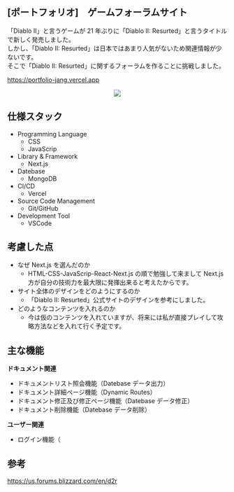 ## [ポートフォリオ]　ゲームフォーラムサイト

「Diablo II」と言うゲームが 21 年ぶりに「Diablo II: Resurted」と言うタイトルで新しく発売しました。  
しかし、「Diablo II: Resurted」は日本ではあまり人気がないため関連情報が少ないです。  
そこで「Diablo II: Resurted」に関するフォーラムを作ることに挑戦しました。

https://portfolio-jang.vercel.app

<p align="center">
  <img src="https://github.com/jkatagata1228/portfolio/assets/124960251/a174f9b9-294d-4080-9a2a-3ff85768cc43">
</p>

## 仕様スタック

- Programming Language
  - CSS
  - JavaScrip
- Library & Framework
  - Next.js
- Datebase
  - MongoDB
- CI/CD
  - Vercel
- Source Code Management
  - Git/GitHub
- Development Tool
  - VSCode

## 考慮した点

- なぜ Next.js を選んだのか
  - HTML-CSS-JavaScrip-React-Next.js の順で勉強して来まして Next.js 方が自分の技術力を最大限に発揮出来ると考えたからです。
- サイト全体のデザインをどのようにするのか
  - 「Diablo II: Resurted」公式サイトのデザインを参考にしました。
- どのようなコンテンツを入れるのか
  - 今は仮のコンテンツを入れていますが、将来には私が直接プレイして攻略方法などを入れて行く予定です。

## 主な機能

**ドキュメント関連**

- ドキュメントリスト照会機能（Datebase データ出力）
- ドキュメント詳細ページ機能（Dynamic Routes）
- ドキュメント修正及び修正ページ機能（Datebase データ修正）
- ドキュメント削除機能（Datebase データ削除）

**ユーザー関連**

- ログイン機能（

## 参考

https://us.forums.blizzard.com/en/d2r
